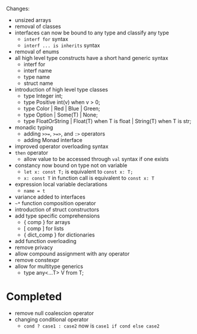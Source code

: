 Changes:
- unsized arrays
- removal of classes
- interfaces can now be bound to any type and classify any type
  * `interf for` syntax
  * `interf ... is inherits` syntax
- removal of enums
- all high level type constructs have a short hand generic syntax
  * interf<T> for
  * interf name<T>
  * type name<T>
  * struct name<T>
- introduction of high level type classes
  * type Integer int;
  * type Positive int(v) when v > 0;
  * type Color | Red | Blue | Green;
  * type Option<T> | Some(T) | None;
  * type FloatOrString<T> | Float(T) when T is float | String(T) when T is str;
- monadic typing
  * adding `>>=`, `>=>`, and `:>` operators
  * adding Monad<T> interface
- improved operator overloading syntax
- `then` operator
  * allow value to be accessed through `val` syntax if one exists
- constancy now bound on type not on variable
  * `let x: const T;` is equivalent to `const x: T;`
  * `x: const T` in function call is equivalent to `const x: T`
- expression local variable declarations
  * `name = t`
- variance added to interfaces
- `~*` function composition operator
- introduction of struct constructors
- add type specific comprehensions
  * { comp } for arrays
  * [ comp ] for lists
  * { dict_comp } for dictionaries
- add function overloading
- remove privacy
- allow compound assignment with any operator
- remove constexpr
- allow for multitype generics
  * type any<...T> V from T;

# Completed
- remove null coalescion operator
- changing conditional operator
  * `cond ? case1 : case2` now is `case1 if cond else case2`
